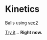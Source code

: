 # Kinetics
Balls using [vec2](http://github.com/tobq/vec2)

[Try it](https://cdn.rawgit.com/tobq/Kinetics/master/balls.html)... **Right now.**
